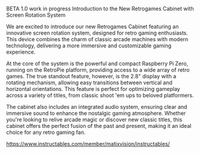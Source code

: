 BETA 1.0 work in progress
Introduction to the New Retrogames Cabinet with Screen Rotation System

We are excited to introduce our new Retrogames Cabinet featuring an innovative screen rotation system, designed for retro gaming enthusiasts. 
This device combines the charm of classic arcade machines with modern technology, delivering a more immersive and customizable gaming experience.

At the core of the system is the powerful and compact Raspberry Pi Zero, running on the RetroPie platform, providing access to a wide array of retro games. 
The true standout feature, however, is the 2.8" display with a rotating mechanism, allowing easy transitions between vertical and horizontal orientations. 
This feature is perfect for optimizing gameplay across a variety of titles, from classic shoot 'em ups to beloved platformers.

The cabinet also includes an integrated audio system, ensuring clear and immersive sound to enhance the nostalgic gaming atmosphere. 
Whether you're looking to relive arcade magic or discover new classic titles, this cabinet offers the perfect fusion of the past and present, making it an ideal choice for any retro gaming fan.

https://www.instructables.com/member/matixvision/instructables/
